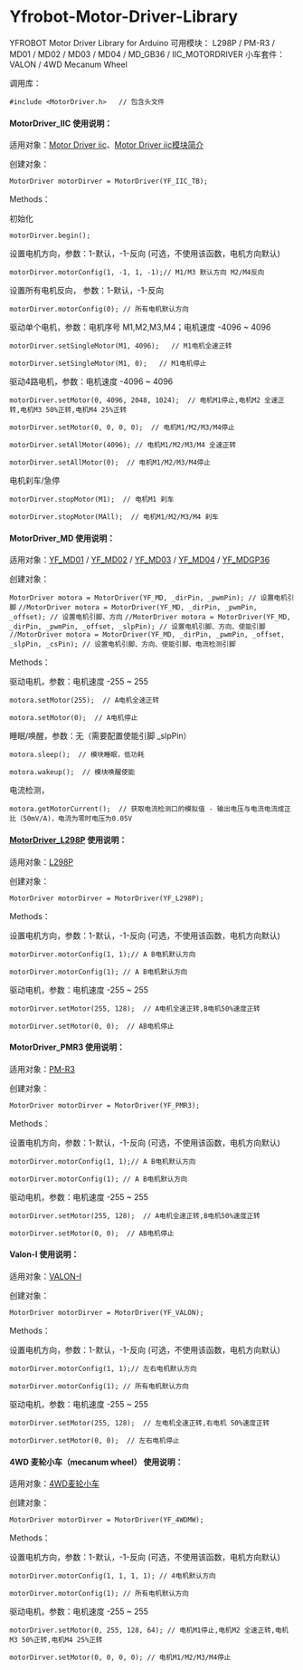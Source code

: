 # Yfrobot-Motor-Driver-Library
YFROBOT Motor Driver Library for Arduino
可用模块：
L298P / PM-R3 / MD01 / MD02 / MD03 / MD04 / MD_GB36 / IIC_MOTORDRIVER 
小车套件：
VALON / 4WD Mecanum Wheel 

调用库：

`#include <MotorDriver.h>   // 包含头文件`

#### MotorDriver_IIC 使用说明：

适用对象：[Motor Driver iic](https://item.taobao.com/item.htm?id=626324653253)、[Motor Driver iic模块简介](http://www.yfrobot.com.cn/wiki/index.php?title=MotorDriver_IIC)

创建对象：

`MotorDriver motorDirver = MotorDriver(YF_IIC_TB);`

Methods：

初始化

`motorDirver.begin();`

设置电机方向，参数：1-默认，-1-反向 (可选，不使用该函数，电机方向默认)

`motorDirver.motorConfig(1, -1, 1, -1);// M1/M3 默认方向 M2/M4反向`

设置所有电机反向， 参数：1-默认，-1-反向

`motorDirver.motorConfig(0); // 所有电机默认方向`

驱动单个电机，参数：电机序号 M1,M2,M3,M4；电机速度 -4096 ~ 4096

`motorDirver.setSingleMotor(M1, 4096);   // M1电机全速正转`

`motorDirver.setSingleMotor(M1, 0);   // M1电机停止`

驱动4路电机，参数：电机速度 -4096 ~ 4096

`motorDirver.setMotor(0, 4096, 2048, 1024);  // 电机M1停止,电机M2 全速正转,电机M3 50%正转,电机M4 25%正转`

`motorDirver.setMotor(0, 0, 0, 0);  // 电机M1/M2/M3/M4停止`

`motorDirver.setAllMotor(4096); // 电机M1/M2/M3/M4 全速正转`

`motorDirver.setAllMotor(0);  // 电机M1/M2/M3/M4停止`

电机刹车/急停

`motorDirver.stopMotor(M1);  // 电机M1 刹车`

`motorDirver.stopMotor(MAll);  // 电机M1/M2/M3/M4 刹车`

#### MotorDriver_MD 使用说明：

适用对象：[YF_MD01](https://item.taobao.com/item.htm?id=537440531147) / [YF_MD02](https://item.taobao.com/item.htm?id=540604466130) / [YF_MD03](https://item.taobao.com/item.htm?id=541284819405) / [YF_MD04](https://item.taobao.com/item.htm?id=573547230434) / [YF_MDGP36](https://item.taobao.com/item.htm?id=626907019504)

创建对象：

`MotorDriver motora = MotorDriver(YF_MD, _dirPin, _pwmPin); // 设置电机引脚`
`//MotorDriver motora = MotorDriver(YF_MD, _dirPin, _pwmPin, _offset); // 设置电机引脚、方向`
`//MotorDriver motora = MotorDriver(YF_MD, _dirPin, _pwmPin, _offset, _slpPin); // 设置电机引脚、方向、使能引脚`
`//MotorDriver motora = MotorDriver(YF_MD, _dirPin, _pwmPin, _offset, _slpPin, _csPin); // 设置电机引脚、方向、使能引脚、电流检测引脚`

Methods：

驱动电机，参数：电机速度 -255 ~ 255

`motora.setMotor(255);  // A电机全速正转`

`motora.setMotor(0);  // A电机停止`

睡眠/唤醒，参数：无（需要配置使能引脚 _slpPin）

`motora.sleep();  // 模块睡眠，低功耗`

`motora.wakeup();  // 模块唤醒使能`

电流检测，

`motora.getMotorCurrent();  // 获取电流检测口的模拟值 - 输出电压与电流电流成正比（50mV/A)，电流为零时电压为0.05V`

#### [MotorDriver_L298P](https://item.taobao.com/item.htm?id=20695931042) 使用说明：

适用对象：[L298P](https://item.taobao.com/item.htm?id=20695931042)

创建对象：

`MotorDriver motorDirver = MotorDriver(YF_L298P);`

Methods：

设置电机方向，参数：1-默认，-1-反向 (可选，不使用该函数，电机方向默认)

`motorDirver.motorConfig(1, 1);// A B电机默认方向`

`motorDirver.motorConfig(1); // A B电机默认方向`

驱动电机，参数：电机速度 -255 ~ 255

`motorDirver.setMotor(255, 128);  // A电机全速正转,B电机50%速度正转`

`motorDirver.setMotor(0, 0);  // AB电机停止`

#### MotorDriver_PMR3 使用说明：

适用对象：[PM-R3](https://item.taobao.com/item.htm?id=38073351291)

创建对象：

`MotorDriver motorDirver = MotorDriver(YF_PMR3);`

Methods：

设置电机方向，参数：1-默认，-1-反向 (可选，不使用该函数，电机方向默认)

`motorDirver.motorConfig(1, 1);// A B电机默认方向`

`motorDirver.motorConfig(1); // A B电机默认方向`

驱动电机，参数：电机速度 -255 ~ 255

`motorDirver.setMotor(255, 128);  // A电机全速正转,B电机50%速度正转`

`motorDirver.setMotor(0, 0);  // AB电机停止`

#### Valon-I 使用说明：

适用对象：[VALON-I](https://item.taobao.com/item.htm?id=623336047525)

创建对象：

`MotorDriver motorDirver = MotorDriver(YF_VALON);`

Methods：

设置电机方向，参数：1-默认，-1-反向 (可选，不使用该函数，电机方向默认)

`motorDirver.motorConfig(1, 1);// 左右电机默认方向`

`motorDirver.motorConfig(1); // 所有电机默认方向`

驱动电机，参数：电机速度 -255 ~ 255

`motorDirver.setMotor(255, 128);  // 左电机全速正转,右电机 50%速度正转`

`motorDirver.setMotor(0, 0);  // 左右电机停止`

#### 4WD 麦轮小车（mecanum wheel） 使用说明：

适用对象：[4WD麦轮小车](https://yfanmcu.taobao.com)

创建对象：

`MotorDriver motorDirver = MotorDriver(YF_4WDMW);`

Methods：

设置电机方向，参数：1-默认，-1-反向 (可选，不使用该函数，电机方向默认)

`motorDirver.motorConfig(1, 1, 1, 1); // 4电机默认方向`

`motorDirver.motorConfig(1); // 所有电机默认方向`

驱动电机，参数：电机速度 -255 ~ 255

`motorDriver.setMotor(0, 255, 128, 64); // 电机M1停止,电机M2 全速正转,电机M3 50%正转,电机M4 25%正转`

`motorDirver.setMotor(0, 0, 0, 0); // 电机M1/M2/M3/M4停止`